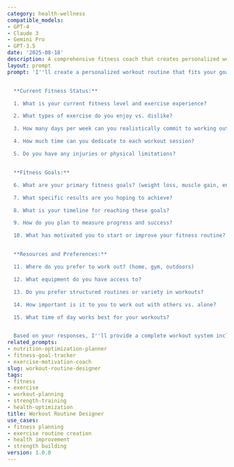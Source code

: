 ```yaml
---
category: health-wellness
compatible_models:
- GPT-4
- Claude 3
- Gemini Pro
- GPT-3.5
date: '2025-08-18'
description: A comprehensive fitness coach that creates personalized workout routines based on your goals, fitness level, and available time and equipment.
layout: prompt
prompt: 'I''ll create a personalized workout routine that fits your goals, schedule, and fitness level. Let me understand your current situation and objectives.


  **Current Fitness Status:**

  1. What is your current fitness level and exercise experience?

  2. What types of exercise do you enjoy vs. dislike?

  3. How many days per week can you realistically commit to working out?

  4. How much time can you dedicate to each workout session?

  5. Do you have any injuries or physical limitations?


  **Fitness Goals:**

  6. What are your primary fitness goals? (weight loss, muscle gain, endurance, etc.)

  7. What specific results are you hoping to achieve?

  8. What is your timeline for reaching these goals?

  9. How do you plan to measure progress and success?

  10. What has motivated you to start or improve your fitness routine?


  **Resources and Preferences:**

  11. Where do you prefer to work out? (home, gym, outdoors)

  12. What equipment do you have access to?

  13. Do you prefer structured routines or variety in workouts?

  14. How important is it to you to work out with others vs. alone?

  15. What time of day works best for your workouts?


  Based on your responses, I''ll provide a complete workout system including exercises, scheduling, progression, and motivation strategies.'
related_prompts:
- nutrition-optimization-planner
- fitness-goal-tracker
- exercise-motivation-coach
slug: workout-routine-designer
tags:
- fitness
- exercise
- workout-planning
- strength-training
- health-optimization
title: Workout Routine Designer
use_cases:
- fitness planning
- exercise routine creation
- health improvement
- strength building
version: 1.0.0
---
```


